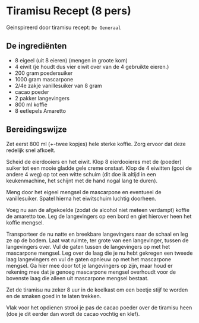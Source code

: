 # Tiramisu Recept (8 pers)

Geinspireerd door tiramisu recept: `De Generaal`

## De ingrediënten

* 8 eigeel (uit 8 eieren) (mengen in groote kom)
* 4 eiwit (je houdt dus vier eiwit over van de 4 gebruikte eieren.)
* 200 gram poedersuiker
* 1000 gram mascarpone
* 2/4e zakje vanillesuiker van 8 gram
* cacao poeder
* 2 pakker langevingers
* 800 ml koffie
* 8 eetlepels Amaretto


## Bereidingswijze

Zet eerst 800 ml (+-twee kopjes) hele sterke koffie. Zorg ervoor dat deze redelijk snel afkoelt.

Scheid de eierdooiers en het eiwit. Klop 8 eierdooieres met de (poeder) suiker tot een mooie gladde gele
creme onstaat.
Klop de 4 eiwitten (gooi de andere 4 weg) op tot een witte schuim (dit doe ik altijd in een keukenmachine, het schijnt met de hand nogal lang te duren).

Meng door het eigeel mengsel de mascarpone en eventueel de vanillesuiker. Spatel hierna het eiwitschuim luchtig doorheen.

Voeg nu aan de afgekoelde (zodat de alcohol niet meteen verdampt) koffie de amaretto toe. Leg de langevingers
op een bord en giet hierover heen het koffie mengsel. 

Transporteer de nu natte en breekbare langevingers naar de schaal en leg ze op de bodem. Laat wat ruimte, ter
grote van een langevinger, tussen de langevingers over. Vul de gaten tussen de langevingers op met het
mascarpone mengsel. Leg over de laag die je nu hebt gekregen een tweede laag langevingers en vul de gaten
opnieuw op met het mascarpone mengsel. Ga hier mee door tot je langevingers op zijn, maar houd er rekening mee
dat je genoeg mascarpone mengsel overhoudt voor de bovenste laag die alleen uit mascarpone mengsel bestaat.

Zet de tiramisu nu zeker 8 uur in de koelkast om een beetje stijf te worden en de smaken goed in te laten trekken.

Vlak voor het opdienen strooi je pas de cacao poeder over de tiramisu heen (doe je dit eerder dan wordt de cacao
vochtig en klef). 
